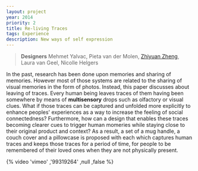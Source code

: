 ```yaml
---
layout: project
year: 2014
priority: 2
title: Re-living Traces
tags: Experience
description: New ways of self expression
---
```


> **Designers**
> Mehmet Yalvac, Pieta van der Molen, [Zhiyuan Zheng](/), Laura van Geel, Nicolle Helgers

In the past, research has been done upon memories and sharing of memories. However most of those systems are related to the sharing of visual memories in the form of photos. Instead, this paper discusses about leaving of traces. Every human being leaves traces of them having been somewhere by means of **multisensory** drops such as olfactory or visual clues. What if those traces can be captured and unfolded more explicitly to enhance peoples' experiences as a way to increase the feeling of social connectedness? Furthermore, how can a design that enables these traces becoming clearer cues to trigger human momeries while staying close to their original product and context? As a result, a set of a mug handle, a couch cover and a pillowcase is proposed with each which captures human traces and keeps those traces for a period of time, for people to be remembered of their loved ones when they are not physically present.

{% video 'vimeo' ,'99319264' ,null ,false %}
